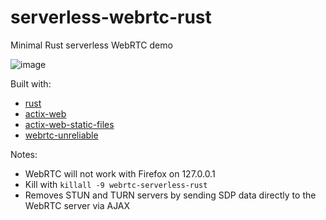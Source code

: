# serverless-webrtc-rust

Minimal Rust serverless WebRTC demo

![image](https://user-images.githubusercontent.com/60191958/99572387-98cdd880-29a2-11eb-87cd-0f0e12d85642.png)

Built with:
- [rust](https://www.rust-lang.org/)
- [actix-web](https://github.com/actix/actix-web)
- [actix-web-static-files](https://github.com/kilork/actix-web-static-files)
- [webrtc-unreliable](https://github.com/kyren/webrtc-unreliable)

Notes:
- WebRTC will not work with Firefox on 127.0.0.1
- Kill with `killall -9 webrtc-serverless-rust`
- Removes STUN and TURN servers by sending SDP data directly to the WebRTC server via AJAX